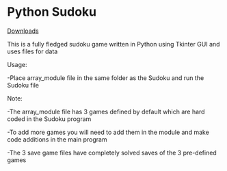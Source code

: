 # Python Sudoku

[Downloads](https://github.com/VarunS2002/Python-Sudoku/releases)

This is a fully fledged sudoku game written in Python using Tkinter GUI and uses files for data

Usage:

-Place array_module file in the same folder as the Sudoku and run the Sudoku file

Note:

-The array_module file has 3 games defined by default which are hard coded in the Sudoku program

-To add more games you will need to add them in the module and make code additions in the main program

-The 3 save game files have completely solved saves of the 3 pre-defined games 

